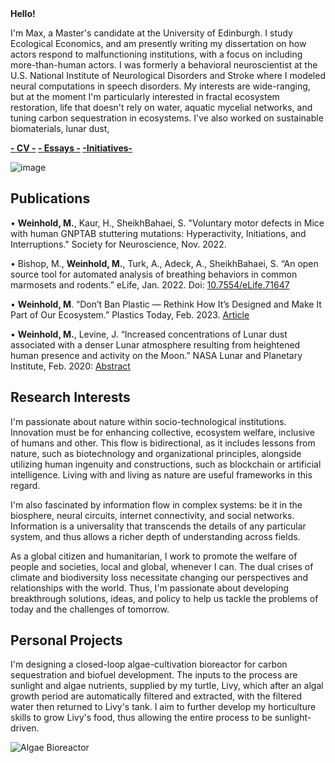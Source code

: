 <html>
<head>
  <strong>
    Hello!
  </strong>
</head>
<body>

I'm Max, a Master's candidate at the University of Edinburgh. I study Ecological Economics, and am presently writing my dissertation on how actors respond to malfunctioning institutions, with a focus on including more-than-human actors. I was formerly a behavioral neuroscientist at the U.S. National Institute of Neurological Disorders and Stroke where I modeled neural computations in speech disorders. My interests are wide-ranging, but at the moment I'm particularly interested in fractal ecosystem restoration, life that doesn't rely on water, aquatic mycelial networks, and tuning carbon sequestration in ecosystems. I've also worked on sustainable biomaterials, lunar dust, 

<!--div defines a division or section -->
<strong style = "text-align:center">
  <a href = "https://maximilianweinhold.github.io/CV/CV.pdf">-    CV    -</a>
  <a href = "https://maximilianweinhold.github.io/essays/">-   Essays   -</a>
  <a href = "https://maximilianweinhold.github.io/initiatives/">-Initiatives-</a>
</strong>

</body>
</html>

![image](https://user-images.githubusercontent.com/95586072/162780826-d2a7922b-0d67-4a65-b1bd-4ac61a66c8a0.jpg)


## Publications
•	**Weinhold, M.**, Kaur, H., SheikhBahaei, S. "Voluntary motor defects in Mice with human GNPTAB stuttering mutations: Hyperactivity, Initiations, and Interruptions." Society for Neuroscience, Nov.  2022.

•	Bishop, M., **Weinhold, M.**, Turk, A., Adeck, A., SheikhBahaei, S. “An open source tool for automated analysis of breathing behaviors in common marmosets and rodents.” eLife, Jan. 2022. Doi: [10.7554/eLife.71647](https://elifesciences.org/articles/71647)

•	**Weinhold, M**. “Don’t Ban Plastic — Rethink How It’s Designed and Make It Part of Our Ecosystem.” Plastics Today, Feb. 2023. [Article](https://www.plasticstoday.com/materials/dont-ban-plastic-%C2%A0rethink-how-its-designed-and-make-it-part-our-ecosystem)

•	**Weinhold, M.**, Levine, J. “Increased concentrations of Lunar dust associated with a denser Lunar atmosphere resulting from heightened human presence and activity on the Moon.” NASA Lunar and Planetary Institute, Feb. 2020: [Abstract](https://www.hou.usra.edu/meetings/lunardust2020/pdf/5001.pdf) 


## Research Interests

I'm passionate about nature within socio-technological institutions. Innovation must be for enhancing collective, ecosystem welfare, inclusive of humans and other. This flow is bidirectional, as it includes lessons from nature, such as biotechnology and organizational principles, alongside utilizing human ingenuity and constructions, such as blockchain or artificial intelligence. Living with and living as nature are useful frameworks in this regard. 

I'm also fascinated by information flow in complex systems: be it in the biosphere, neural circuits, internet connectivity, and social networks. Information is a universality that transcends the details of any particular system, and thus allows a richer depth of understanding across  fields. 

As a global citizen and humanitarian, I work to promote the welfare of people and societies, local and global, whenever I can. The dual crises of climate and biodiversity loss necessitate changing our perspectives and relationships with the world. Thus, I'm passionate about developing breakthrough solutions, ideas, and policy to help us tackle the problems of today and the challenges of tomorrow. 



## Personal Projects

I'm designing a closed-loop algae-cultivation bioreactor for carbon sequestration and biofuel development. The inputs to the process are sunlight and algae nutrients, supplied by my turtle, Livy, which after an algal growth period are automatically filtered and extracted, with the filtered water then returned to Livy's tank. I aim to further develop my horticulture skills to grow Livy's food, thus allowing the entire process to be sunlight-driven.  

![Algae Bioreactor](https://user-images.githubusercontent.com/95586072/155163527-93f3903c-5119-4fd2-b97c-b6004cffe1b1.jpg)


